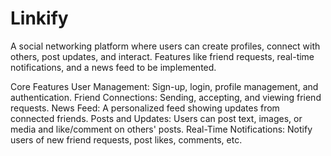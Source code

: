# Linkify
A social networking platform where users can create profiles, connect with others, post updates, and interact. Features like friend requests, real-time notifications, and a news feed to be implemented.

Core Features
User Management: Sign-up, login, profile management, and authentication.
Friend Connections: Sending, accepting, and viewing friend requests.
News Feed: A personalized feed showing updates from connected friends.
Posts and Updates: Users can post text, images, or media and like/comment on others' posts.
Real-Time Notifications: Notify users of new friend requests, post likes, comments, etc.
